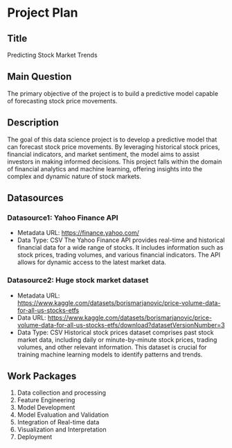 # Project Plan

## Title
Predicting Stock Market Trends

## Main Question

The primary objective of the project is to build a predictive model capable of forecasting stock price movements.

## Description

The goal of this data science project is to develop a predictive model that can forecast stock price movements. By leveraging historical stock prices, financial indicators, and market sentiment, the model aims to assist investors in making informed decisions. This project falls within the domain of financial analytics and machine learning, offering insights into the complex and dynamic nature of stock markets.

## Datasources

### Datasource1: Yahoo Finance API
* Metadata URL: https://finance.yahoo.com/
* Data Type: CSV
The Yahoo Finance API provides real-time and historical financial data for a wide range of stocks. It includes information such as stock prices, trading volumes, and various financial indicators. The API allows for dynamic access to the latest market data.

### Datasource2: Huge stock market dataset
* Metadata URL: https://www.kaggle.com/datasets/borismarjanovic/price-volume-data-for-all-us-stocks-etfs
* Data URL: https://www.kaggle.com/datasets/borismarjanovic/price-volume-data-for-all-us-stocks-etfs/download?datasetVersionNumber=3
* Data Type: CSV
Historical stock prices dataset comprises past stock market data, including daily or minute-by-minute stock prices, trading volumes, and other relevant information. This dataset is crucial for training machine learning models to identify patterns and trends.

## Work Packages

1. Data collection and processing
2. Feature Engineering
3. Model Development
4. Model Evaluation and Validation
5. Integration of Real-time data
6. Visualization and Interpretation
7. Deployment 
